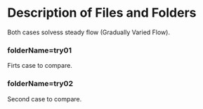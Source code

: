 # Description of Files and Folders
Both cases solvess steady flow (Gradually Varied Flow).

### folderName=**try01**
Firts case to compare.

### folderName=**try02**
Second case to compare.
